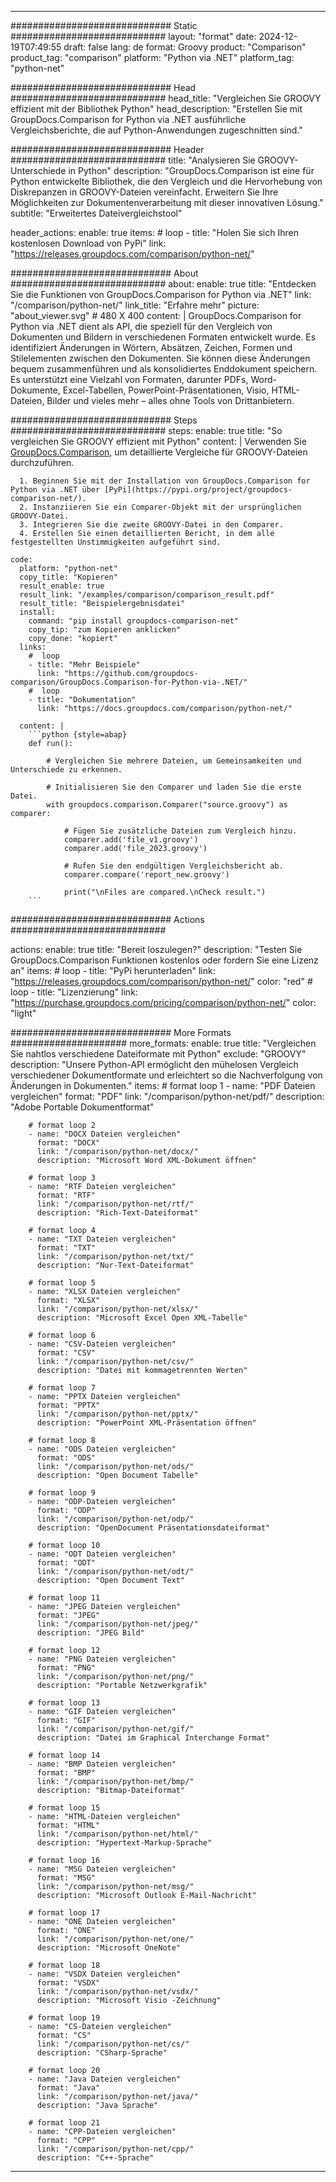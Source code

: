 
---
############################# Static ############################
layout: "format"
date:  2024-12-19T07:49:55
draft: false
lang: de
format: Groovy
product: "Comparison"
product_tag: "comparison"
platform: "Python via .NET"
platform_tag: "python-net"

############################# Head ############################
head_title: "Vergleichen Sie GROOVY effizient mit der Bibliothek Python"
head_description: "Erstellen Sie mit GroupDocs.Comparison for Python via .NET ausführliche Vergleichsberichte, die auf Python-Anwendungen zugeschnitten sind."

############################# Header ############################
title: "Analysieren Sie GROOVY-Unterschiede in Python" 
description: "GroupDocs.Comparison ist eine für Python entwickelte Bibliothek, die den Vergleich und die Hervorhebung von Diskrepanzen in GROOVY-Dateien vereinfacht. Erweitern Sie Ihre Möglichkeiten zur Dokumentenverarbeitung mit dieser innovativen Lösung."
subtitle: "Erweitertes Dateivergleichstool" 

header_actions:
  enable: true
  items:
    #  loop
    - title: "Holen Sie sich Ihren kostenlosen Download von PyPi"
      link: "https://releases.groupdocs.com/comparison/python-net/"
      
############################# About ############################
about:
    enable: true
    title: "Entdecken Sie die Funktionen von GroupDocs.Comparison for Python via .NET"
    link: "/comparison/python-net/"
    link_title: "Erfahre mehr"
    picture: "about_viewer.svg" # 480 X 400
    content: |
       GroupDocs.Comparison for Python via .NET dient als API, die speziell für den Vergleich von Dokumenten und Bildern in verschiedenen Formaten entwickelt wurde. Es identifiziert Änderungen in Wörtern, Absätzen, Zeichen, Formen und Stilelementen zwischen den Dokumenten. Sie können diese Änderungen bequem zusammenführen und als konsolidiertes Enddokument speichern. Es unterstützt eine Vielzahl von Formaten, darunter PDFs, Word-Dokumente, Excel-Tabellen, PowerPoint-Präsentationen, Visio, HTML-Dateien, Bilder und vieles mehr – alles ohne Tools von Drittanbietern.

############################# Steps ############################
steps:
    enable: true
    title: "So vergleichen Sie GROOVY effizient mit Python"
    content: |
      Verwenden Sie [GroupDocs.Comparison](https://products.groupdocs.com/comparison/python-net/), um detaillierte Vergleiche für GROOVY-Dateien durchzuführen.
      
      1. Beginnen Sie mit der Installation von GroupDocs.Comparison for Python via .NET über [PyPi](https://pypi.org/project/groupdocs-comparison-net/).
      2. Instanziieren Sie ein Comparer-Objekt mit der ursprünglichen GROOVY-Datei.
      3. Integrieren Sie die zweite GROOVY-Datei in den Comparer.
      4. Erstellen Sie einen detaillierten Bericht, in dem alle festgestellten Unstimmigkeiten aufgeführt sind.
   
    code:
      platform: "python-net"
      copy_title: "Kopieren"
      result_enable: true
      result_link: "/examples/comparison/comparison_result.pdf"
      result_title: "Beispielergebnisdatei"
      install:
        command: "pip install groupdocs-comparison-net"
        copy_tip: "zum Kopieren anklicken"
        copy_done: "kopiert"
      links:
        #  loop
        - title: "Mehr Beispiele"
          link: "https://github.com/groupdocs-comparison/GroupDocs.Comparison-for-Python-via-.NET/"
        #  loop
        - title: "Dokumentation"
          link: "https://docs.groupdocs.com/comparison/python-net/"
          
      content: |
        ```python {style=abap}
        def run():

            # Vergleichen Sie mehrere Dateien, um Gemeinsamkeiten und Unterschiede zu erkennen.

            # Initialisieren Sie den Comparer und laden Sie die erste Datei.
            with groupdocs.comparison.Comparer("source.groovy") as comparer:

                # Fügen Sie zusätzliche Dateien zum Vergleich hinzu.
                comparer.add('file_v1.groovy')
                comparer.add('file_2023.groovy')

                # Rufen Sie den endgültigen Vergleichsbericht ab.
                comparer.compare('report_new.groovy')

                print("\nFiles are compared.\nCheck result.")
        ```            

############################# Actions ############################

actions:
  enable: true
  title: "Bereit loszulegen?"
  description: "Testen Sie GroupDocs.Comparison Funktionen kostenlos oder fordern Sie eine Lizenz an"
  items:
    #  loop
    - title: "PyPi herunterladen"
      link: "https://releases.groupdocs.com/comparison/python-net/"
      color: "red"
        #  loop
    - title: "Lizenzierung"
      link: "https://purchase.groupdocs.com/pricing/comparison/python-net/"
      color: "light"


############################# More Formats #####################
more_formats:
    enable: true
    title: "Vergleichen Sie nahtlos verschiedene Dateiformate mit Python"
    exclude: "GROOVY"
    description: "Unsere Python-API ermöglicht den mühelosen Vergleich verschiedener Dokumentformate und erleichtert so die Nachverfolgung von Änderungen in Dokumenten."
    items: 
        # format loop 1
        - name: "PDF Dateien vergleichen"
          format: "PDF"
          link: "/comparison/python-net/pdf/"
          description: "Adobe Portable Dokumentformat"

        # format loop 2
        - name: "DOCX Dateien vergleichen"
          format: "DOCX"
          link: "/comparison/python-net/docx/"
          description: "Microsoft Word XML-Dokument öffnen"

        # format loop 3
        - name: "RTF Dateien vergleichen"
          format: "RTF"
          link: "/comparison/python-net/rtf/"
          description: "Rich-Text-Dateiformat"

        # format loop 4
        - name: "TXT Dateien vergleichen"
          format: "TXT"
          link: "/comparison/python-net/txt/"
          description: "Nur-Text-Dateiformat"

        # format loop 5
        - name: "XLSX Dateien vergleichen"
          format: "XLSX"
          link: "/comparison/python-net/xlsx/"
          description: "Microsoft Excel Open XML-Tabelle"

        # format loop 6
        - name: "CSV-Dateien vergleichen"
          format: "CSV"
          link: "/comparison/python-net/csv/"
          description: "Datei mit kommagetrennten Werten"

        # format loop 7
        - name: "PPTX Dateien vergleichen"
          format: "PPTX"
          link: "/comparison/python-net/pptx/"
          description: "PowerPoint XML-Präsentation öffnen"

        # format loop 8
        - name: "ODS Dateien vergleichen"
          format: "ODS"
          link: "/comparison/python-net/ods/"
          description: "Open Document Tabelle"

        # format loop 9
        - name: "ODP-Dateien vergleichen"
          format: "ODP"
          link: "/comparison/python-net/odp/"
          description: "OpenDocument Präsentationsdateiformat"

        # format loop 10
        - name: "ODT Dateien vergleichen"
          format: "ODT"
          link: "/comparison/python-net/odt/"
          description: "Open Document Text"

        # format loop 11
        - name: "JPEG Dateien vergleichen"
          format: "JPEG"
          link: "/comparison/python-net/jpeg/"
          description: "JPEG Bild"

        # format loop 12
        - name: "PNG Dateien vergleichen"
          format: "PNG"
          link: "/comparison/python-net/png/"
          description: "Portable Netzwerkgrafik"

        # format loop 13
        - name: "GIF Dateien vergleichen"
          format: "GIF"
          link: "/comparison/python-net/gif/"
          description: "Datei im Graphical Interchange Format"

        # format loop 14
        - name: "BMP Dateien vergleichen"
          format: "BMP"
          link: "/comparison/python-net/bmp/"
          description: "Bitmap-Dateiformat"

        # format loop 15
        - name: "HTML-Dateien vergleichen"
          format: "HTML"
          link: "/comparison/python-net/html/"
          description: "Hypertext-Markup-Sprache"

        # format loop 16
        - name: "MSG Dateien vergleichen"
          format: "MSG"
          link: "/comparison/python-net/msg/"
          description: "Microsoft Outlook E-Mail-Nachricht"

        # format loop 17
        - name: "ONE Dateien vergleichen"
          format: "ONE"
          link: "/comparison/python-net/one/"
          description: "Microsoft OneNote"

        # format loop 18
        - name: "VSDX Dateien vergleichen"
          format: "VSDX"
          link: "/comparison/python-net/vsdx/"
          description: "Microsoft Visio -Zeichnung"

        # format loop 19
        - name: "CS-Dateien vergleichen"
          format: "CS"
          link: "/comparison/python-net/cs/"
          description: "CSharp-Sprache"

        # format loop 20
        - name: "Java Dateien vergleichen"
          format: "Java"
          link: "/comparison/python-net/java/"
          description: "Java Sprache"
          
        # format loop 21
        - name: "CPP-Dateien vergleichen"
          format: "CPP"
          link: "/comparison/python-net/cpp/"
          description: "C++-Sprache"
---